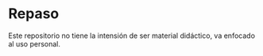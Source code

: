 # Repaso
Este repositorio no tiene la intensión de ser material didáctico, va enfocado al uso personal.
